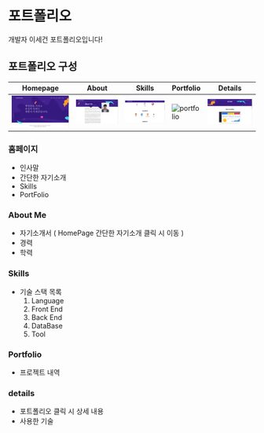 # 포트폴리오

개발자 이세건 포트폴리오입니다!

## 포트폴리오 구성

| Homepage  | About  | Skills  | Portfolio  | Details  |
|---|---|---|---|---|
| ![Homepage](https://github.com/dltprjs1/dltprjs1.github.io/blob/main/assets/images/ReadMe/portfolio_Main.png) | ![About](https://github.com/dltprjs1/dltprjs1.github.io/blob/main/assets/images/ReadMe/portfolio_AboutMe.png) | ![Skills](https://github.com/dltprjs1/dltprjs1.github.io/blob/main/assets/images/ReadMe/portfolio_Skills.png) | ![portfolio](https://user-images.githubusercontent.com/37659754/58154368-491a2e00-7c93-11e9-8900-f5a6abe0a61d.png) | ![Details](https://github.com/dltprjs1/dltprjs1.github.io/blob/main/assets/images/ReadMe/Portfolio_Details.png) |

### 홈페이지

 * 인사말
 * 간단한 자기소개
 * Skills
 * PortFolio
 
### About Me

 * 자기소개서 ( HomePage 간단한 자기소개 클릭 시 이동 )
 * 경력
 * 학력
 
### Skills
 
 * 기술 스택 목록
   1. Language
   2. Front End
   3. Back End
   4. DataBase
   5. Tool
   
### Portfolio

 * 프로젝트 내역
 
### details

 * 포트폴리오 클릭 시 상세 내용
 * 사용한 기술

